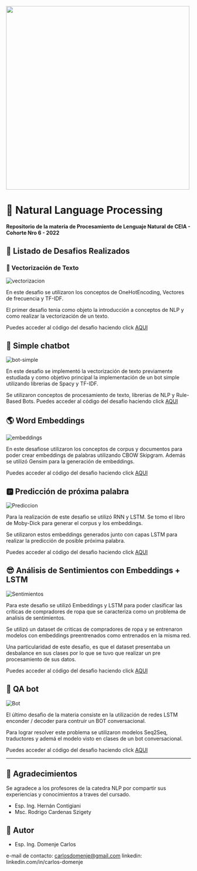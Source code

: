 <img src="https://github.com/FIUBA-Posgrado-Inteligencia-Artificial/procesamiento_lenguaje_natural/raw/main/logoFIUBA.jpg" width="500" align="center">

# :pencil: Natural Language Processing 

__Repositorio de la materia de Procesamiento de Lenguaje Natural de CEIA - Cohorte Nro 6 -  2022__ 





##  :game_die: Listado de Desafios Realizados

### :abcd: Vectorización de Texto

![vectorizacion](images/vectorizacion.png)


En este desafio se utilizaron los conceptos de OneHotEncoding, Vectores de frecuencia y TF-IDF.

El primer desafio tenia como objeto la introducción a conceptos de NLP y como realizar la vectorización de un texto. 

Puedes acceder al código del desafio haciendo click [AQUI](TP-1%20-Word2Vect/1a%20-%20word2vec.ipynb)





## :moyai: Simple chatbot

![bot-simple](images/bot_simple.png)

En este desafio se implementó la vectorización de texto previamente estudiada y como objetivo principal la implementación de un bot simple utilizando librerias de Spacy y TF-IDF.

Se utilizaron conceptos de procesamiento de texto, librerias de NLP y Rule-Based Bots.
Puedes acceder al código del desafio haciendo click [AQUI](TP-2%20-%20BOT/2a%20-%20bot.ipynb)



## :earth_americas: Word Embeddings

![embeddings](images/word_embedding.png)

En este desafiose utilizaron los conceptos de corpus y documentos para poder crear embeddings de palabras utilizando CBOW Skipgram. 
Además se utilizó Gensim para la generación de embeddings.

Puedes acceder al código del desafio haciendo click [AQUI](TP-3%20-%20Embeddings/3%20-%20embeddings.ipynb)





## :parking: Predicción de próxima palabra

![Prediccion](images/proxima_palabra.png)

Para la realización de este desafio se utilizó RNN y LSTM. Se tomo el libro de Moby-Dick para generar el corpus y los embeddings. 

Se utilizaron estos embeddings generados junto con capas LSTM para realizar la predicción de posible próxima palabra.

Puedes acceder al código del desafio haciendo click [AQUI](TP-4%20-%20Proxima_Palabra/4%20-%20proxima_palabra.ipynb)



## :sunglasses: Análisis de Sentimientos con Embeddings + LSTM

![Sentimientos](images/analisis_sentimientos.png)

Para este desafio se utilizó Embeddings y LSTM para poder clasificar las críticas de compradores de ropa que se caracteriza como un problema de analisis de sentimientos.

Se utilizó un dataset de criticas de compradores de ropa y se entrenaron modelos con embeddings preentrenados como entrenados en la misma red.

Una particularidad de este desafio, es que el dataset presentaba un desbalance en sus clases por lo que se tuvo que realizar un pre procesamiento de sus datos.

Puedes acceder al código del desafio haciendo click [AQUI](TP-5%20-%20Embedding%2BLSTM/5%20-%20clothing_ecommerce_reviews.ipynb)



## :robot: QA bot

![Bot](images/bot_conversacional.png)

El último desafio de la materia consiste en la utilización de redes LSTM enconder / decoder para contruir un BOT conversacional. 

Para lograr resolver este problema se utilizaron modelos Seq2Seq, traductores y ademá el modelo visto en clases de un bot conversacional. 


Puedes acceder al código del desafio haciendo click [AQUI](TP-6%20-%20QA-BOT%20/6-bot-qa.ipynb)

--- 

## :raised_hands: Agradecimientos

Se agradece a los profesores de la catedra NLP por compartir sus experiencias y conocimientos a traves del cursado.

- Esp. Ing. Hernán Contigiani
- Msc. Rodrigo Cardenas Szigety

## :construction_worker: Autor

- Esp. Ing. Domenje Carlos 

e-mail de contacto: carlosdomenje@gmail.com
linkedin: linkedin.com/in/carlos-domenje
